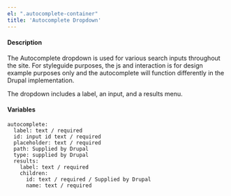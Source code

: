 ```yaml
---
el: ".autocomplete-container"
title: 'Autocomplete Dropdown'
---
```

#### Description
The Autocomplete dropdown is used for various search inputs throughout the site. For styleguide purposes, the js and interaction is for design example purposes only and the autocomplete will function differently in the Drupal implementation.

The dropdown includes a label, an input, and a results menu.

#### Variables
~~~
autocomplete:
  label: text / required
  id: input id text / required
  placeholder: text / required
  path: Supplied by Drupal
  type: supplied by Drupal
  results:
    label: text / required
    children:
      id: text / required / Supplied by Drupal
      name: text / required
~~~
